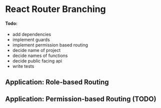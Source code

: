 # React Router Branching

#### Todo:

- add dependencies
- implement guards
- implement permission based routing
- decide name of project
- decide names of functions
- decide public facing api
- write tests

## Application: Role-based Routing

## Application: Permission-based Routing (TODO)
